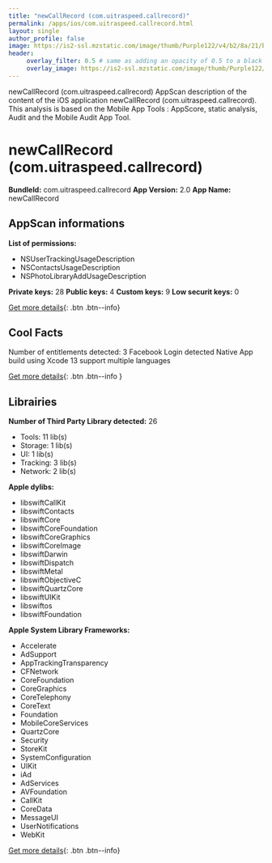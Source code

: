 ```yaml
---
title: "newCallRecord (com.uitraspeed.callrecord)"
permalink: /apps/ios/com.uitraspeed.callrecord.html
layout: single
author_profile: false
image: https://is2-ssl.mzstatic.com/image/thumb/Purple122/v4/b2/8a/21/b28a21c0-7c4d-b733-4ad4-7cdfa1ca7676/AppIcon-0-0-1x_U007emarketing-0-0-0-5-0-0-sRGB-0-0-0-GLES2_U002c0-512MB-85-220-0-0.png/512x512bb.jpg
header: 
     overlay_filter: 0.5 # same as adding an opacity of 0.5 to a black background
     overlay_image: https://is2-ssl.mzstatic.com/image/thumb/Purple122/v4/b2/8a/21/b28a21c0-7c4d-b733-4ad4-7cdfa1ca7676/AppIcon-0-0-1x_U007emarketing-0-0-0-5-0-0-sRGB-0-0-0-GLES2_U002c0-512MB-85-220-0-0.png/512x512bb.jpg
---
```

newCallRecord (com.uitraspeed.callrecord) AppScan description of the content of the iOS application newCallRecord (com.uitraspeed.callrecord). This analysis is based on the Mobile App Tools : AppScore, static analysis, Audit and the Mobile Audit App Tool.

# newCallRecord (com.uitraspeed.callrecord)

**BundleId:** com.uitraspeed.callrecord
**App Version:** 2.0
**App Name:** newCallRecord


## AppScan informations 

**List of permissions:** 
- NSUserTrackingUsageDescription
- NSContactsUsageDescription
- NSPhotoLibraryAddUsageDescription
  
  
**Private keys:** 28
**Public keys:** 4
**Custom keys:** 9
**Low securit keys:** 0
  
[Get more details](/pricing.html){: .btn .btn--info}

## Cool Facts

Number of entitlements detected: 3
Facebook Login detected
Native App
build using Xcode 13
support multiple languages
  
[Get more details](/pricing.html){: .btn .btn--info }

## Librairies 
**Number of Third Party Library detected:** 26
- Tools: 11 lib(s)
- Storage: 1 lib(s)
- UI: 1 lib(s)
- Tracking: 3 lib(s)
- Network: 2 lib(s)


**Apple dylibs:**
- libswiftCallKit
- libswiftContacts
- libswiftCore
- libswiftCoreFoundation
- libswiftCoreGraphics
- libswiftCoreImage
- libswiftDarwin
- libswiftDispatch
- libswiftMetal
- libswiftObjectiveC
- libswiftQuartzCore
- libswiftUIKit
- libswiftos
- libswiftFoundation


**Apple System Library Frameworks:**
- Accelerate
- AdSupport
- AppTrackingTransparency
- CFNetwork
- CoreFoundation
- CoreGraphics
- CoreTelephony
- CoreText
- Foundation
- MobileCoreServices
- QuartzCore
- Security
- StoreKit
- SystemConfiguration
- UIKit
- iAd
- AdServices
- AVFoundation
- CallKit
- CoreData
- MessageUI
- UserNotifications
- WebKit


  
[Get more details](/pricing.html){: .btn .btn--info}

